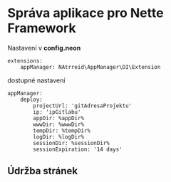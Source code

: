 # Správa aplikace pro Nette Framework

Nastavení v **config.neon**
```neon
extensions:
    appManager: NAtrreid\AppManager\DI\Extension
```

dostupné nastavení
```neon
appManager:
    deploy:
        projectUrl: 'gitAdresaProjektu'
        ip: 'ipGitlabu'
        appDir: %appDir%
        wwwDir: %wwwDir%
        tempDir: %tempDir%
        logDir: %logDir%
        sessionDir: %sessionDir%
        sessionExpiration: '14 days'
```

## Údržba stránek
